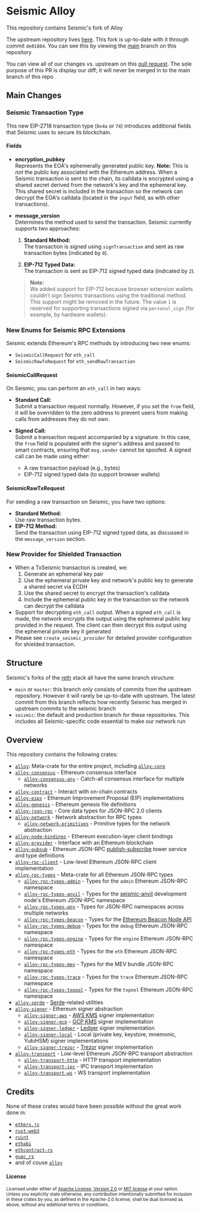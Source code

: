 # Seismic Alloy

This repository contains Seismic's fork of Alloy

The upstream repository lives [here](https://github.com/alloy-rs/alloy). This fork is up-to-date with it through commit `de01884`. You can see this by viewing the [main](https://github.com/SeismicSystems/seismic-alloy/tree/main) branch on this repository

You can view all of our changes vs. upstream on this [pull request](https://github.com/SeismicSystems/seismic-alloy/pull/2). The sole purpose of this PR is display our diff; it will never be merged in to the main branch of this repo

## Main Changes

### Seismic Transaction Type

This new EIP-2718 transaction type (`0x4a` or `74`) introduces additional fields that Seismic uses to secure its blockchain.

#### Fields

- **encryption_pubkey**  
  Represents the EOA's ephemerally generated public key. **Note:** This is _not_ the public key associated with the Ethereum address. When a Seismic transaction is sent to the chain, its calldata is encrypted using a shared secret derived from the network's key and the ephemeral key. This shared secret is included in the transaction so the network can decrypt the EOA's calldata (located in the `input` field, as with other transactions).

- **message_version**  
  Determines the method used to send the transaction. Seismic currently supports two approaches:

  1. **Standard Method:**  
     The transaction is signed using `signTransaction` and sent as raw transaction bytes (indicated by `0`).

  2. **EIP-712 Typed Data:**  
     The transaction is sent as EIP-712 signed typed data (indicated by `2`).

  > **Note:**  
  > We added support for EIP-712 because browser extension wallets couldn’t sign Seismic transactions using the traditional method. This support might be removed in the future. The value `1` is reserved for supporting transactions signed via `personal_sign` (for example, by hardware wallets).

### New Enums for Seismic RPC Extensions

Seismic extends Ethereum's RPC methods by introducing two new enums:

- `SeismicCallRequest` for `eth_call`
- `SeismicRawTxRequest` for `eth_sendRawTransaction`

#### SeismicCallRequest

On Seismic, you can perform an `eth_call` in two ways:

- **Standard Call:**  
  Submit a transaction request normally. However, if you set the `from` field, it will be overridden to the zero address to prevent users from making calls from addresses they do not own.

- **Signed Call:**  
  Submit a transaction request accompanied by a signature. In this case, the `from` field is populated with the signer's address and passed to smart contracts, ensuring that `msg.sender` cannot be spoofed. A signed call can be made using either:

  - A raw transaction payload (e.g., bytes)
  - EIP-712 signed typed data (to support browser wallets)

#### SeismicRawTxRequest

For sending a raw transaction on Seismic, you have two options:

- **Standard Method:**  
  Use raw transaction bytes.
- **EIP-712 Method:**  
  Send the transaction using EIP-712 signed typed data, as discussed in the `message_version` section.

### New Provider for Shielded Transaction

- When a TxSeismic transaction is created, we:
  1. Generate an ephemeral key pair
  2. Use the ephemeral private key and network's public key to generate a shared secret via ECDH
  3. Use the shared secret to encrypt the transaction's calldata
  4. Include the ephemeral public key in the transaction so the network can decrypt the calldata
- Support for decrypting `eth_call` output. When a signed `eth_call` is made, the network encrypts the output using the ephemeral public key provided in the request. The client can then decrypt this output using the ephemeral private key it generated
- Please see `create_seismic_provider` for detailed provider configuration for shielded transaction.

## Structure

Seismic's forks of the [reth](https://github.com/paradigmxyz/reth) stack all have the same branch structure:

- `main` or `master`: this branch only consists of commits from the upstream repository. However it will rarely be up-to-date with upstream. The latest commit from this branch reflects how recently Seismic has merged in upstream commits to the seismic branch
- `seismic`: the default and production branch for these repositories. This includes all Seismic-specific code essential to make our network run

## Overview

This repository contains the following crates:

- [`alloy`]: Meta-crate for the entire project, including [`alloy-core`]
- [`alloy-consensus`] - Ethereum consensus interface
  - [`alloy-consensus-any`] - Catch-all consensus interface for multiple networks
- [`alloy-contract`] - Interact with on-chain contracts
- [`alloy-eips`] - Ethereum Improvement Proposal (EIP) implementations
- [`alloy-genesis`] - Ethereum genesis file definitions
- [`alloy-json-rpc`] - Core data types for JSON-RPC 2.0 clients
- [`alloy-network`] - Network abstraction for RPC types
  - [`alloy-network-primitives`] - Primitive types for the network abstraction
- [`alloy-node-bindings`] - Ethereum execution-layer client bindings
- [`alloy-provider`] - Interface with an Ethereum blockchain
- [`alloy-pubsub`] - Ethereum JSON-RPC [publish-subscribe] tower service and type definitions
- [`alloy-rpc-client`] - Low-level Ethereum JSON-RPC client implementation
- [`alloy-rpc-types`] - Meta-crate for all Ethereum JSON-RPC types
  - [`alloy-rpc-types-admin`] - Types for the `admin` Ethereum JSON-RPC namespace
  - [`alloy-rpc-types-anvil`] - Types for the [seismic-anvil] development node's Ethereum JSON-RPC namespace
  - [`alloy-rpc-types-any`] - Types for JSON-RPC namespaces across multiple networks
  - [`alloy-rpc-types-beacon`] - Types for the [Ethereum Beacon Node API][beacon-apis]
  - [`alloy-rpc-types-debug`] - Types for the `debug` Ethereum JSON-RPC namespace
  - [`alloy-rpc-types-engine`] - Types for the `engine` Ethereum JSON-RPC namespace
  - [`alloy-rpc-types-eth`] - Types for the `eth` Ethereum JSON-RPC namespace
  - [`alloy-rpc-types-mev`] - Types for the MEV bundle JSON-RPC namespace
  - [`alloy-rpc-types-trace`] - Types for the `trace` Ethereum JSON-RPC namespace
  - [`alloy-rpc-types-txpool`] - Types for the `txpool` Ethereum JSON-RPC namespace
- [`alloy-serde`] - [Serde]-related utilities
- [`alloy-signer`] - Ethereum signer abstraction
  - [`alloy-signer-aws`] - [AWS KMS] signer implementation
  - [`alloy-signer-gcp`] - [GCP KMS] signer implementation
  - [`alloy-signer-ledger`] - [Ledger] signer implementation
  - [`alloy-signer-local`] - Local (private key, keystore, mnemonic, YubiHSM) signer implementations
  - [`alloy-signer-trezor`] - [Trezor] signer implementation
- [`alloy-transport`] - Low-level Ethereum JSON-RPC transport abstraction
  - [`alloy-transport-http`] - HTTP transport implementation
  - [`alloy-transport-ipc`] - IPC transport implementation
  - [`alloy-transport-ws`] - WS transport implementation

[`alloy`]: https://github.com/SeismicSystems/seismic-alloy/tree/seismic/crates/alloy
[`alloy-core`]: https://docs.rs/alloy-core
[`alloy-consensus`]: https://github.com/SeismicSystems/seismic-alloy/tree/seismic/crates/consensus
[`alloy-consensus-any`]: https://github.com/SeismicSystems/seismic-alloy/tree/seismic/crates/consensus-any
[`alloy-contract`]: https://github.com/SeismicSystems/seismic-alloy/tree/seismic/crates/contract
[`alloy-eips`]: https://github.com/SeismicSystems/seismic-alloy/tree/seismic/crates/eips
[`alloy-genesis`]: https://github.com/SeismicSystems/seismic-alloy/tree/seismic/crates/genesis
[`alloy-json-rpc`]: https://github.com/SeismicSystems/seismic-alloy/tree/seismic/crates/json-rpc
[`alloy-network`]: https://github.com/SeismicSystems/seismic-alloy/tree/seismic/crates/network
[`alloy-network-primitives`]: https://github.com/SeismicSystems/seismic-alloy/tree/seismic/crates/network-primitives
[`alloy-node-bindings`]: https://github.com/SeismicSystems/seismic-alloy/tree/seismic/crates/node-bindings
[`alloy-provider`]: https://github.com/SeismicSystems/seismic-alloy/tree/seismic/crates/provider
[`alloy-pubsub`]: https://github.com/SeismicSystems/seismic-alloy/tree/seismic/crates/pubsub
[`alloy-rpc-client`]: https://github.com/SeismicSystems/seismic-alloy/tree/seismic/crates/rpc-client
[`alloy-rpc-types`]: https://github.com/SeismicSystems/seismic-alloy/tree/seismic/crates/rpc-types
[`alloy-rpc-types-admin`]: https://github.com/SeismicSystems/seismic-alloy/tree/seismic/crates/rpc-types-admin
[`alloy-rpc-types-anvil`]: https://github.com/SeismicSystems/seismic-alloy/tree/seismic/crates/rpc-types-anvil
[`alloy-rpc-types-any`]: https://github.com/SeismicSystems/seismic-alloy/tree/seismic/crates/rpc-types-any
[`alloy-rpc-types-beacon`]: https://github.com/SeismicSystems/seismic-alloy/tree/seismic/crates/rpc-types-beacon
[`alloy-rpc-types-debug`]: https://github.com/SeismicSystems/seismic-alloy/tree/seismic/crates/rpc-types-debug
[`alloy-rpc-types-engine`]: https://github.com/SeismicSystems/seismic-alloy/tree/seismic/crates/rpc-types-engine
[`alloy-rpc-types-eth`]: https://github.com/SeismicSystems/seismic-alloy/tree/seismic/crates/rpc-types-eth
[`alloy-rpc-types-mev`]: https://github.com/SeismicSystems/seismic-alloy/tree/seismic/crates/rpc-types-mev
[`alloy-rpc-types-trace`]: https://github.com/SeismicSystems/seismic-alloy/tree/seismic/crates/rpc-types-trace
[`alloy-rpc-types-txpool`]: https://github.com/SeismicSystems/seismic-alloy/tree/seismic/crates/rpc-types-txpool
[`alloy-serde`]: https://github.com/SeismicSystems/seismic-alloy/tree/seismic/crates/serde
[`alloy-signer`]: https://github.com/SeismicSystems/seismic-alloy/tree/seismic/crates/signer
[`alloy-signer-aws`]: https://github.com/SeismicSystems/seismic-alloy/tree/seismic/crates/signer-aws
[`alloy-signer-gcp`]: https://github.com/SeismicSystems/seismic-alloy/tree/seismic/crates/signer-gcp
[`alloy-signer-ledger`]: https://github.com/SeismicSystems/seismic-alloy/tree/seismic/crates/signer-ledger
[`alloy-signer-local`]: https://github.com/SeismicSystems/seismic-alloy/tree/seismic/crates/signer-local
[`alloy-signer-trezor`]: https://github.com/SeismicSystems/seismic-alloy/tree/seismic/crates/signer-trezor
[`alloy-transport`]: https://github.com/SeismicSystems/seismic-alloy/tree/seismic/crates/transport
[`alloy-transport-http`]: https://github.com/SeismicSystems/seismic-alloy/tree/seismic/crates/transport-http
[`alloy-transport-ipc`]: https://github.com/SeismicSystems/seismic-alloy/tree/seismic/crates/transport-ipc
[`alloy-transport-ws`]: https://github.com/SeismicSystems/seismic-alloy/tree/seismic/crates/transport-ws
[publish-subscribe]: https://en.wikipedia.org/wiki/Publish%E2%80%93subscribe_pattern
[AWS KMS]: https://aws.amazon.com/kms
[GCP KMS]: https://cloud.google.com/kms
[Ledger]: https://www.ledger.com
[Trezor]: https://trezor.io
[Serde]: https://serde.rs
[beacon-apis]: https://ethereum.github.io/beacon-APIs
[seismic-anvil]: https://github.com/SeismicSystems/seismic-foundry

## Credits

None of these crates would have been possible without the great work done in:

- [`ethers.js`](https://github.com/ethers-io/ethers.js/)
- [`rust-web3`](https://github.com/tomusdrw/rust-web3/)
- [`ruint`](https://github.com/recmo/uint)
- [`ethabi`](https://github.com/rust-ethereum/ethabi)
- [`ethcontract-rs`](https://github.com/gnosis/ethcontract-rs/)
- [`guac_rs`](https://github.com/althea-net/guac_rs/)
- and of couse [`alloy`](https://github.com/alloy-rs/alloy/)

#### License

<sup>
Licensed under either of <a href="LICENSE-APACHE">Apache License, Version
2.0</a> or <a href="LICENSE-MIT">MIT license</a> at your option.
</sup>

<br>

<sub>
Unless you explicitly state otherwise, any contribution intentionally submitted
for inclusion in these crates by you, as defined in the Apache-2.0 license,
shall be dual licensed as above, without any additional terms or conditions.
</sub>
